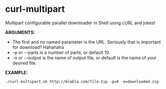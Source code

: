 # curl-multipart
Multipart configurable parallel downloader in Shell using cURL and jokes!

**ARGUMENTS:**

* The first and no named parameter is the URL. Seriously that is important for download? Hahahaha
* -p or --parts is a number of parts, or default 10.
* -o or --output is the name of output file, or default is the name of your desired file.

**EXAMPLE:**

```
./curl-multipart.sh http://blabla.com/file.zip -p=8 -o=downloaded.zip
```
